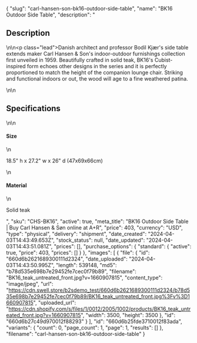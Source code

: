 {
  "slug": "carl-hansen-son-bk16-outdoor-side-table",
  "name": "BK16 Outdoor Side Table",
  "description": "<h2>Description</h2>\n<!-- split -->\n<p class=\"lead\">Danish architect and professor Bodil Kjær's side table extends maker Carl Hansen &amp; Son's indoor-outdoor furnishings collection first unveiled in 1959. Beautifully crafted in solid teak, BK16's Cubist-inspired form echoes other designs in the series and it is perfectly proportioned to match the height of the companion lounge chair. Striking and functional indoors or out, the wood will age to a fine weathered patina. </p>\n<!-- split -->\n<h2>Specifications</h2>\n<!-- split -->\n<h4>Size</h4>\n<p>18.5\" h x 27.2\" w x 26\" d (47x69x66cm)</p>\n<h4>Material</h4>\n<p>Solid teak</p>",
  "sku": "CHS-BK16",
  "active": true,
  "meta_title": "BK16 Outdoor Side Table | Buy Carl Hansen & Søn online at A+R",
  "price": 403,
  "currency": "USD",
  "type": "physical",
  "delivery": "shipment",
  "date_created": "2024-04-03T14:43:49.653Z",
  "stock_status": null,
  "date_updated": "2024-04-03T14:43:51.081Z",
  "prices": [],
  "purchase_options": {
    "standard": {
      "active": true,
      "price": 403,
      "prices": []
    }
  },
  "images": [
    {
      "file": {
        "id": "660d6b2621689300111d2324",
        "date_uploaded": "2024-04-03T14:43:50.995Z",
        "length": 539148,
        "md5": "b78d535e698b7e29452fe7cec0f79b89",
        "filename": "BK16_teak_untreated_front.jpg?v=1660907815",
        "content_type": "image/jpeg",
        "url": "https://cdn.swell.store/b2sdemo_test/660d6b2621689300111d2324/b78d535e698b7e29452fe7cec0f79b89/BK16_teak_untreated_front.jpg%3Fv%3D1660907815",
        "uploaded_url": "https://cdn.shopify.com/s/files/1/0012/2005/1002/products/BK16_teak_untreated_front.jpg?v=1660907815",
        "width": 3500,
        "height": 3500
      },
      "id": "660d6b27c49d970012f88293"
    }
  ],
  "id": "660d6b25fde3710012f83ada",
  "variants": {
    "count": 0,
    "page_count": 1,
    "page": 1,
    "results": []
  },
  "filename": "carl-hansen-son-bk16-outdoor-side-table"
}